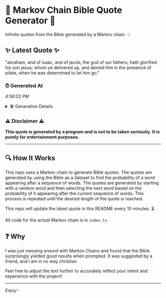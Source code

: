 # 📖 Markov Chain Bible Quote Generator 📖

Infinite quotes from the Bible generated by a Markov chain. ✨

## ✨ Latest Quote ✨
"abraham, and of isaac, and of jacob, the god of our fathers, hath glorified his son jesus; whom ye delivered up, and denied him in the presence of pilate, when he was determined to let him go."

### ⏰ Generated At
*4:56:02 PM*

<details>
    <summary>🛠️ Generation Details</summary>
    <p>
        <strong>🌱 Seed:</strong> abraham,<br>
        <strong>🔄 Iterations:</strong> 36<br>
        <strong>📜 Context History:</strong><br>[ abraham, ]: and<br>[ abraham,, and ]: of<br>[ abraham,, and, of ]: isaac,<br>[ abraham,, and, of, isaac, ]: and<br>[ abraham,, and, of, isaac,, and ]: of<br>[ abraham,, and, of, isaac,, and, of ]: jacob,<br>[ and, of, isaac,, and, of, jacob, ]: the<br>[ of, isaac,, and, of, jacob,, the ]: god<br>[ isaac,, and, of, jacob,, the, god ]: of<br>[ and, of, jacob,, the, god, of ]: our<br>[ of, jacob,, the, god, of, our ]: fathers,<br>[ jacob,, the, god, of, our, fathers, ]: hath<br>[ the, god, of, our, fathers,, hath ]: glorified<br>[ god, of, our, fathers,, hath, glorified ]: his<br>[ of, our, fathers,, hath, glorified, his ]: son<br>[ our, fathers,, hath, glorified, his, son ]: jesus;<br>[ fathers,, hath, glorified, his, son, jesus; ]: whom<br>[ hath, glorified, his, son, jesus;, whom ]: ye<br>[ glorified, his, son, jesus;, whom, ye ]: delivered<br>[ his, son, jesus;, whom, ye, delivered ]: up,<br>[ son, jesus;, whom, ye, delivered, up, ]: and<br>[ jesus;, whom, ye, delivered, up,, and ]: denied<br>[ whom, ye, delivered, up,, and, denied ]: him<br>[ ye, delivered, up,, and, denied, him ]: in<br>[ delivered, up,, and, denied, him, in ]: the<br>[ up,, and, denied, him, in, the ]: presence<br>[ and, denied, him, in, the, presence ]: of<br>[ denied, him, in, the, presence, of ]: pilate,<br>[ him, in, the, presence, of, pilate, ]: when<br>[ in, the, presence, of, pilate,, when ]: he<br>[ the, presence, of, pilate,, when, he ]: was<br>[ presence, of, pilate,, when, he, was ]: determined<br>[ of, pilate,, when, he, was, determined ]: to<br>[ pilate,, when, he, was, determined, to ]: let<br>[ when, he, was, determined, to, let ]: him<br>[ he, was, determined, to, let, him ]: go.<br>
    </p>
</details>

### ⚠️ Disclaimer ⚠️
**This quote is generated by a program and is not to be taken seriously. It is purely for entertainment purposes.**

---

## 🔍 How It Works

This repo uses a Markov chain to generate Bible quotes. The quotes are generated by using the Bible as a dataset to find the probability of a word appearing after a sequence of words. The quotes are generated by starting with a random word and then selecting the next word based on the probability of it appearing after the current sequence of words. This process is repeated until the desired length of the quote is reached.

This repo will update the latest quote in this README every 10 minutes. ⏳

All code for the actual Markov chain is in `index.ts`.

## ❓ Why

I was just messing around with Markov Chains and found that the Bible surprisingly yielded good results when prompted. 
It was suggested by a friend, and I am in no way christian.

Feel free to adjust the text further to accurately reflect your intent and experience with the project!

---

*Enjoy*✨
